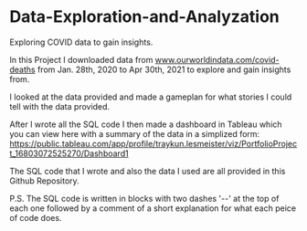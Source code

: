 # Data-Exploration-and-Analyzation
Exploring COVID data to gain insights.

In this Project I downloaded data from www.ourworldindata.com/covid-deaths from Jan. 28th, 2020  to Apr 30th, 2021 to explore and gain insights from.

I looked at the data provided and made a gameplan for what stories I could tell with the data provided.

After I wrote all the SQL code I then made a dashboard in Tableau which you can view here with a summary of the data in a simplized form:
https://public.tableau.com/app/profile/traykun.lesmeister/viz/PortfolioProject_16803072525270/Dashboard1

The SQL code that I wrote and also the data I used are all provided in this Github Repository.

P.S.
The SQL code is written in blocks with two dashes '--' at the top of each one followed by a comment of a short explanation for what each peice of code does.
